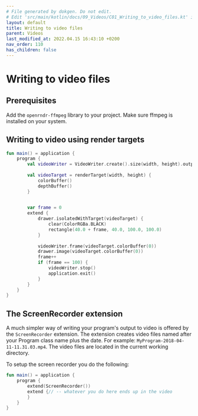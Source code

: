 ```yaml
---
# File generated by dokgen. Do not edit. 
# Edit 'src/main/kotlin/docs/09_Videos/C01_Writing_to_video_files.kt' instead.
layout: default
title: Writing to video files
parent: Videos
last_modified_at: 2022.04.15 16:43:10 +0200
nav_order: 110
has_children: false
---
```

 
# Writing to video files #

## Prerequisites

Add the `openrndr-ffmpeg` library to your project.
Make sure ffmpeg is installed on your system.

## Writing to video using render targets 
 
```kotlin
fun main() = application {
    program {
        val videoWriter = VideoWriter.create().size(width, height).output("output.mp4").start()
        
        val videoTarget = renderTarget(width, height) {
            colorBuffer()
            depthBuffer()
        }
        

        var frame = 0
        extend {
            drawer.isolatedWithTarget(videoTarget) {
                clear(ColorRGBa.BLACK)
                rectangle(40.0 + frame, 40.0, 100.0, 100.0)
            }
            
            videoWriter.frame(videoTarget.colorBuffer(0))
            drawer.image(videoTarget.colorBuffer(0))
            frame++
            if (frame == 100) {
                videoWriter.stop()
                application.exit()
            }
        }
    }
}
``` 
 
## The ScreenRecorder extension

A much simpler way of writing your program's output to video is
offered by the `ScreenRecorder` extension. The extension creates video 
files named after your Program class name plus the date. 
For example: `MyProgram-2018-04-11-11.31.03.mp4`. The video files 
are located in the current working directory.

To setup the screen recorder you do the following: 
 
```kotlin
fun main() = application {
    program {
        extend(ScreenRecorder())
        extend {// -- whatever you do here ends up in the video
        }
    }
}
``` 
